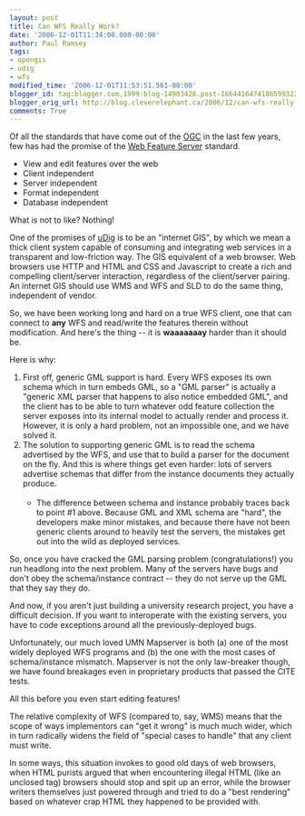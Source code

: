 ```yaml
---
layout: post
title: Can WFS Really Work?
date: '2006-12-01T11:34:00.000-08:00'
author: Paul Ramsey
tags:
- opengis
- udig
- wfs
modified_time: '2006-12-01T11:53:51.561-08:00'
blogger_id: tag:blogger.com,1999:blog-14903426.post-1664416474186599322
blogger_orig_url: http://blog.cleverelephant.ca/2006/12/can-wfs-really-work.html
comments: True
---
```


Of all the standards that have come out of the [OGC](http://www.opengeospatial.org) in the last few years, few has had the promise of the [Web Feature Server](http://www.opengeospatial.org/standards/wfs) standard.<ul><li>View and edit features over the web<br /><li>Client independent<br /><li>Server independent<br /><li>Format independent<br /><li>Database independent<br /></ul>What is not to like? Nothing!

One of the promises of [uDig](http://udig.refractions.net) is to be an "internet GIS", by which we mean a thick client system capable of consuming and integrating web services in a transparent and low-friction way.  The GIS equivalent of a web browser.  Web browsers use HTTP and HTML and CSS and Javascript to create a rich and compelling client/server interaction, regardless of the client/server pairing.  An internet GIS should use WMS and WFS and SLD to do the same thing, independent of vendor.

So, we have been working long and hard on a true WFS client, one that can connect to **any** WFS and read/write the features therein without modification.  And here's the thing -- it is **waaaaaaay** harder than it should be.

Here is why:<ol><li>First off, generic GML support is hard.  Every WFS exposes its own schema which in turn embeds GML, so a "GML parser" is actually a "generic XML parser that happens to also notice embedded GML", and the client has to be able to turn whatever odd feature collection the server exposes into its internal model to actually render and process it.  However, it is only a hard problem, not an impossible one, and we have solved it.<br /><li>The solution to supporting generic GML is to read the schema advertised by the WFS, and use that to build a parser for the document on the fly.  And this is where things get even harder: lots of servers advertise schemas that differ from the instance documents they actually produce.<ul><br /><li>The difference between schema and instance probably traces back to point #1 above. Because GML and XML schema are "hard", the developers make minor mistakes, and because there have not been generic clients around to heavily test the servers, the mistakes get out into the wild as deployed services.<br /></ul></ol>So, once you have cracked the GML parsing problem (congratulations!) you run headlong into the next problem. Many of the servers have bugs and don't obey the schema/instance contract -- they do not serve up the GML that they say they do.

And now, if you aren't just building a university research project, you have a difficult decision. If you want to interoperate with the existing servers, you have to code exceptions around all the previously-deployed bugs.  

Unfortunately, our much loved UMN Mapserver is both (a) one of the most widely deployed WFS programs and (b) the one with the most cases of schema/instance mismatch.  Mapserver is not the only law-breaker though, we have found breakages even in proprietary products that passed the CITE tests.

All this before you even start editing features!

The relative complexity of WFS (compared to, say, WMS) means that the scope of ways implementors can "get it wrong" is much much wider, which in turn radically widens the field of "special cases to handle" that any client must write.

In some ways, this situation invokes to good old days of web browsers, when HTML purists argued that when encountering illegal HTML (like an unclosed tag) browsers should stop and spit up an error, while the browser writers themselves just powered through and tried to do a "best rendering" based on whatever crap HTML they happened to be provided with.